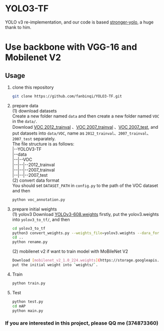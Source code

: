 # YOLO3-TF
YOLO v3 re-implementation, and our code is based [stronger-yolo](https://github.com/Stinky-Tofu/Stronger-yolo), a huge thank to him.

# Use backbone with VGG-16 and Mobilenet V2

## Usage
1. clone this repository
    ``` bash
    git clone https://github.com/fanbinqi/YOLO3-TF.git
    ```
2. prepare data<br>
    (1) download datasets<br>
    Create a new folder named `data` and then create a new folder named `VOC` in the `data/`.<br>
    Download [VOC 2012_trainval](http://host.robots.ox.ac.uk/pascal/VOC/voc2012/VOCtrainval_11-May-2012.tar)
    、[VOC 2007_trainval](http://host.robots.ox.ac.uk/pascal/VOC/voc2007/VOCtrainval_06-Nov-2007.tar)
    、[VOC 2007_test](http://host.robots.ox.ac.uk/pascal/VOC/voc2007/VOCtest_06-Nov-2007.tar), and put datasets into `data/VOC`,
    name as `2012_trainval`、`2007_trainval`、`2007_test` separately. <br>
    The file structure is as follows:<br>
    |--YOLOV3-TF<br>
    |--data<br>
    |--|--VOC<br>
    |--|--|--2012_trainval<br>
    |--|--|--2007_trainval<br>
    |--|--|--2007_test<br>
    (2) convert data format<br>
    You should set `DATASET_PATH` in `config.py` to the path of the VOC dataset and then<br>
    ```bash
    python voc_annotation.py
    ```
3. prepare initial weights<br>
    (1) yolov3
    Download [YOLOv3-608.weights](https://pjreddie.com/media/files/yolov3.weights) firstly, 
    put the yolov3.weights into `yolov3_to_tf/`, and then 
    ```bash
    cd yolov3_to_tf
    python3 convert_weights.py --weights_file=yolov3.weights --dara_format=NHWC -- ckpt_file=./saved_model/yolov3_608_coco_pretrained.ckpt
    cd ..
    python rename.py
    ``` 
    (2) mobilenet v2
    if want to train model with MoBileNet V2
    ```bash
    Download [mobilenet_v2_1.0_224.weights](https://storage.googleapis.com/mobilenet_v2/checkpoints/mobilenet_v2_1.0_224.tgz) firstly, 
    put the initial weight into `weights/`.
    ```

4. Train<br>
    ``` bash
    python train.py
    ```
5. Test<br>
    ``` bash
    python test.py
    cd mAP
    python main.py
    ```

### If you are interested in this project, please QQ me (374873360)
